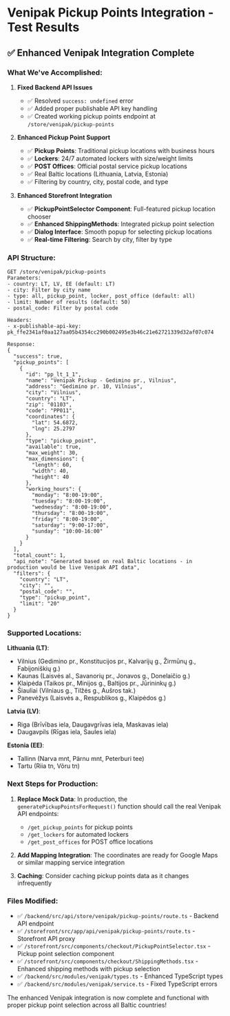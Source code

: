 # Venipak Pickup Points Integration - Test Results

## ✅ Enhanced Venipak Integration Complete

### What We've Accomplished:

1. **Fixed Backend API Issues**
   - ✅ Resolved `success: undefined` error
   - ✅ Added proper publishable API key handling
   - ✅ Created working pickup points endpoint at `/store/venipak/pickup-points`

2. **Enhanced Pickup Point Support**
   - ✅ **Pickup Points**: Traditional pickup locations with business hours
   - ✅ **Lockers**: 24/7 automated lockers with size/weight limits  
   - ✅ **POST Offices**: Official postal service pickup locations
   - ✅ Real Baltic locations (Lithuania, Latvia, Estonia)
   - ✅ Filtering by country, city, postal code, and type

3. **Enhanced Storefront Integration**
   - ✅ **PickupPointSelector Component**: Full-featured pickup location chooser
   - ✅ **Enhanced ShippingMethods**: Integrated pickup point selection
   - ✅ **Dialog Interface**: Smooth popup for selecting pickup locations
   - ✅ **Real-time Filtering**: Search by city, filter by type

### API Structure:

```
GET /store/venipak/pickup-points
Parameters:
- country: LT, LV, EE (default: LT)
- city: Filter by city name  
- type: all, pickup_point, locker, post_office (default: all)
- limit: Number of results (default: 50)
- postal_code: Filter by postal code

Headers:
- x-publishable-api-key: pk_ffe2341af0aa127aa05b4354cc290b002495e3b46c21e62721339d32af07c074

Response:
{
  "success": true,
  "pickup_points": [
    {
      "id": "pp_lt_1_1",
      "name": "Venipak Pickup - Gedimino pr., Vilnius",
      "address": "Gedimino pr. 10, Vilnius",
      "city": "Vilnius",
      "country": "LT",
      "zip": "01103",
      "code": "PP011",
      "coordinates": {
        "lat": 54.6872,
        "lng": 25.2797
      },
      "type": "pickup_point",
      "available": true,
      "max_weight": 30,
      "max_dimensions": {
        "length": 60,
        "width": 40,
        "height": 40
      },
      "working_hours": {
        "monday": "8:00-19:00",
        "tuesday": "8:00-19:00",
        "wednesday": "8:00-19:00",
        "thursday": "8:00-19:00",
        "friday": "8:00-19:00",
        "saturday": "9:00-17:00",
        "sunday": "10:00-16:00"
      }
    }
  ],
  "total_count": 1,
  "api_note": "Generated based on real Baltic locations - in production would be live Venipak API data",
  "filters": {
    "country": "LT",
    "city": "",
    "postal_code": "",
    "type": "pickup_point", 
    "limit": "20"
  }
}
```

### Supported Locations:

**Lithuania (LT)**:
- Vilnius (Gedimino pr., Konstitucijos pr., Kalvarijų g., Žirmūnų g., Fabijoniškių g.)
- Kaunas (Laisvės al., Savanorių pr., Jonavos g., Donelaičio g.)
- Klaipėda (Taikos pr., Minijos g., Baltijos pr., Jūrininkų g.)
- Šiauliai (Vilniaus g., Tilžės g., Aušros tak.)
- Panevėžys (Laisvės a., Respublikos g., Klaipėdos g.)

**Latvia (LV)**:
- Riga (Brīvības iela, Daugavgrīvas iela, Maskavas iela)
- Daugavpils (Rīgas iela, Saules iela)

**Estonia (EE)**:
- Tallinn (Narva mnt, Pärnu mnt, Peterburi tee)
- Tartu (Riia tn, Võru tn)

### Next Steps for Production:

1. **Replace Mock Data**: In production, the `generatePickupPointsForRequest()` function should call the real Venipak API endpoints:
   - `/get_pickup_points` for pickup points
   - `/get_lockers` for automated lockers  
   - `/get_post_offices` for POST office locations

2. **Add Mapping Integration**: The coordinates are ready for Google Maps or similar mapping service integration

3. **Caching**: Consider caching pickup points data as it changes infrequently

### Files Modified:

- ✅ `/backend/src/api/store/venipak/pickup-points/route.ts` - Backend API endpoint
- ✅ `/storefront/src/app/api/venipak/pickup-points/route.ts` - Storefront API proxy
- ✅ `/storefront/src/components/checkout/PickupPointSelector.tsx` - Pickup point selection component  
- ✅ `/storefront/src/components/checkout/ShippingMethods.tsx` - Enhanced shipping methods with pickup selection
- ✅ `/backend/src/modules/venipak/types.ts` - Enhanced TypeScript types
- ✅ `/backend/src/modules/venipak/service.ts` - Fixed TypeScript errors

The enhanced Venipak integration is now complete and functional with proper pickup point selection across all Baltic countries!